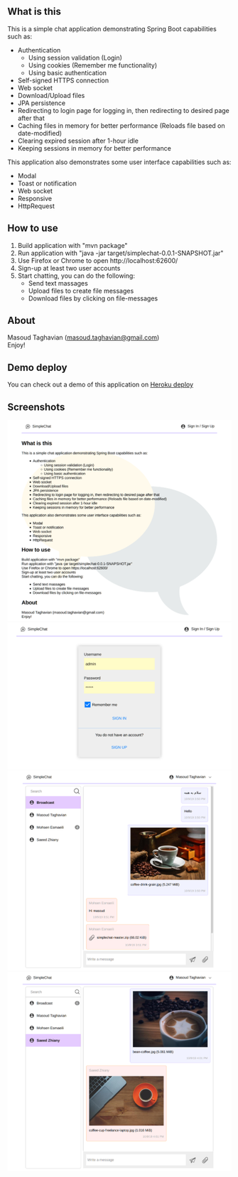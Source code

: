 ## What is this
  
This is a simple chat application demonstrating Spring Boot capabilities such as:
* Authentication
  * Using session validation (Login)
  * Using cookies (Remember me functionality)
  * Using basic authentication
* Self-signed HTTPS connection
* Web socket
* Download/Upload files
* JPA persistence
* Redirecting to login page for logging in, then redirecting to desired page after that
* Caching files in memory for better performance (Reloads file based on date-modified)
* Clearing expired session after 1-hour idle
* Keeping sessions in memory for better performance
  
This application also demonstrates some user interface capabilities such as:
* Modal
* Toast or notification
* Web socket
* Responsive
* HttpRequest

## How to use
1. Build application with "mvn package"
2. Run application with "java -jar target/simplechat-0.0.1-SNAPSHOT.jar"
3. Use Firefox or Chrome to open http://localhost:62600/ 
4. Sign-up at least two user accounts
5. Start chatting, you can do the following:
	* Send text massages
	* Upload files to create file messages
	* Download files by clicking on file-messages

## About
Masoud Taghavian (masoud.taghavian@gmail.com)  
Enjoy!

## Demo deploy
You can check out a demo of this application on [Heroku deploy](https://mtaghavian-simplechat.herokuapp.com/)

## Screenshots
![screenshot1](images/sc1.png "Home page")
![screenshot2](images/sc2.png "Login page")
![screenshot3](images/sc3.png "Chat page 1")
![screenshot4](images/sc4.png "Chat page 2")


